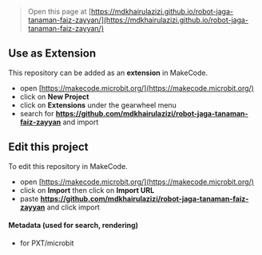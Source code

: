 
> Open this page at [https://mdkhairulazizi.github.io/robot-jaga-tanaman-faiz-zayyan/](https://mdkhairulazizi.github.io/robot-jaga-tanaman-faiz-zayyan/)

## Use as Extension

This repository can be added as an **extension** in MakeCode.

* open [https://makecode.microbit.org/](https://makecode.microbit.org/)
* click on **New Project**
* click on **Extensions** under the gearwheel menu
* search for **https://github.com/mdkhairulazizi/robot-jaga-tanaman-faiz-zayyan** and import

## Edit this project

To edit this repository in MakeCode.

* open [https://makecode.microbit.org/](https://makecode.microbit.org/)
* click on **Import** then click on **Import URL**
* paste **https://github.com/mdkhairulazizi/robot-jaga-tanaman-faiz-zayyan** and click import

#### Metadata (used for search, rendering)

* for PXT/microbit
<script src="https://makecode.com/gh-pages-embed.js"></script><script>makeCodeRender("{{ site.makecode.home_url }}", "{{ site.github.owner_name }}/{{ site.github.repository_name }}");</script>
